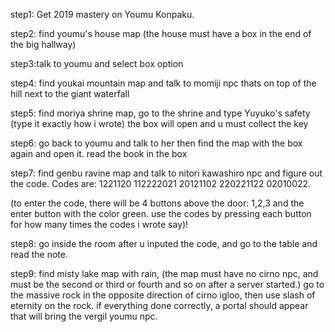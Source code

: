 step1: Get 2019 mastery on Youmu Konpaku.

step2: find youmu's house map (the house must have a box in the end of the big hallway)

step3:talk to youmu and select box option

step4: find youkai mountain map and talk to momiji npc thats on top of the hill next to the giant waterfall

step5: find moriya shrine map, go to the shrine and type Yuyuko's safety (type it exactly how i wrote) the box will open and u must collect the key

step6: go back to youmu and talk to her then find the map with the box again and open it. read the book in the box

step7: find genbu ravine map and talk to nitori kawashiro npc and figure out the code. Codes are: 1221120   112222021   20121102   220221122   02010022.

(to enter the code, there will be 4 buttons above the door: 1,2,3 and the enter button with the color green. use the codes by pressing each button for how many times the codes i wrote say)!

step8: go inside the room after u inputed the code, and go to the table and read the note.

step9: find misty lake map with rain, (the map must have no cirno npc, and must be the second or third or fourth and so on after a server started.) go to the massive rock in the opposite direction of cirno igloo, then use slash of eternity on the rock.  if everything done correctly, a portal should appear that will bring the vergil youmu npc.
